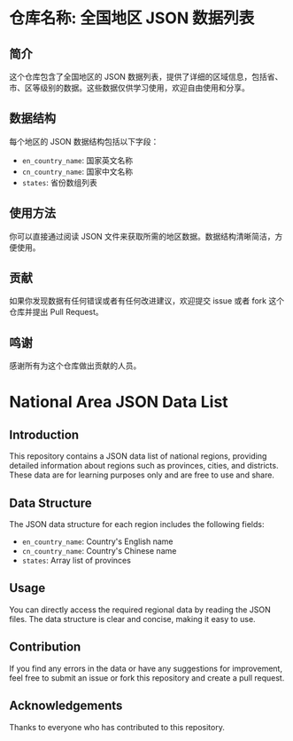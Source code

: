 # 仓库名称: 全国地区 JSON 数据列表

## 简介
这个仓库包含了全国地区的 JSON 数据列表，提供了详细的区域信息，包括省、市、区等级别的数据。这些数据仅供学习使用，欢迎自由使用和分享。

## 数据结构
每个地区的 JSON 数据结构包括以下字段：
- `en_country_name`: 国家英文名称
- `cn_country_name`: 国家中文名称
- `states`: 省份数组列表

## 使用方法
你可以直接通过阅读 JSON 文件来获取所需的地区数据。数据结构清晰简洁，方便使用。

## 贡献
如果你发现数据有任何错误或者有任何改进建议，欢迎提交 issue 或者 fork 这个仓库并提出 Pull Request。

## 鸣谢
感谢所有为这个仓库做出贡献的人员。 


# National Area JSON Data List

## Introduction
This repository contains a JSON data list of national regions, providing detailed information about regions such as provinces, cities, and districts. These data are for learning purposes only and are free to use and share.

## Data Structure
The JSON data structure for each region includes the following fields:
- `en_country_name`: Country's English name
- `cn_country_name`: Country's Chinese name
- `states`: Array list of provinces

## Usage
You can directly access the required regional data by reading the JSON files. The data structure is clear and concise, making it easy to use.

## Contribution
If you find any errors in the data or have any suggestions for improvement, feel free to submit an issue or fork this repository and create a pull request.

## Acknowledgements
Thanks to everyone who has contributed to this repository.

